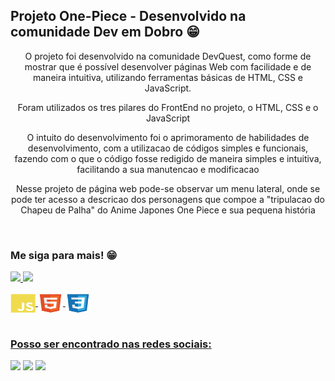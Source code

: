 ## Projeto One-Piece - Desenvolvido na comunidade Dev em Dobro 😁

 <div style="display: inline_block">
  <p align="center"> O projeto foi desenvolvido na comunidade DevQuest, como forme de mostrar que é possível desenvolver páginas Web com facilidade e de maneira intuitiva, utilizando ferramentas básicas de HTML, CSS e JavaScript. </p>
   <p align="center">Foram utilizados os tres pilares do FrontEnd no projeto, o HTML, CSS e o JavaScript</p>
   <p align="center">O intuito do desenvolvimento foi o aprimoramento de habilidades de desenvolvimento, com a utilizacao de códigos simples e funcionais, fazendo com o que o código fosse redigido de maneira simples e intuitiva, facilitando a sua manutencao e modificacao</p>
   <p align="center">Nesse projeto de página web pode-se observar um menu lateral, onde se pode ter acesso a descricao dos personagens que compoe a "tripulacao do Chapeu de Palha" do Anime Japones One Piece e sua pequena história</p>

</div><br>

 ### Me siga para mais! 😁
 <div>
   <a href="https://github.com/FelipeLiveira">
   <img height="150em" src="https://github-readme-stats.vercel.app/api?username=FelipeLiveira&show_icons=true&theme=tokyonight&include_all_commits=true&count_private=true"/>
   <img height="150em" src="https://github-readme-stats.vercel.app/api/top-langs/?username=FelipeLiveira&layout=compact&langs_count=6&theme=tokyonight"/>
</div>
    
<div style="display: inline_block"><br>
  <img align="center" alt="Js" height="30" width="40" src="https://raw.githubusercontent.com/devicons/devicon/master/icons/javascript/javascript-plain.svg">
  <img align="center" alt="HTML" height="30" width="40" src="https://raw.githubusercontent.com/devicons/devicon/master/icons/html5/html5-original.svg">
  <img align="center" alt="CSS" height="30" width="40" src="https://raw.githubusercontent.com/devicons/devicon/master/icons/css3/css3-original.svg">
</div>
 
<br>
 
### Posso ser encontrado nas redes sociais:
 
<div> 
  <a href="https://www.instagram.com/f_liveira/" target="_blank"><img src="https://img.shields.io/badge/-Instagram-%23E4405F?style=for-the-badge&logo=instagram&logoColor=white" target="_blank"></a> 
  <a href = "mailto:felipe3288433@gmail.com"><img src="https://img.shields.io/badge/-Gmail-%23333?style=for-the-badge&logo=gmail&logoColor=white" target="_blank"></a>
  <a href="https://www.linkedin.com/in/felipe-de-oliveira-5a1196171/" target="_blank"><img src="https://img.shields.io/badge/-LinkedIn-%230077B5?style=for-the-badge&logo=linkedin&logoColor=white" target="_blank"></a>
</div>
